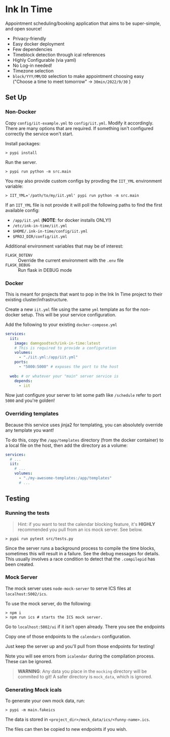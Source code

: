 # Ink In Time

Appointment scheduling/booking application that aims to be super-simple, and open source!

- Privacy-friendly
- Easy docker deployment
- Few dependencies
- Timeblock detection through ical references
- Highly Configurable (via yaml)
- No Log-in needed!
- Timezone selection
- `block/YYY/MM/DD` selection to make appointment choosing easy
  ("Choose a time to meet tomorrow" → `30min/2022/9/30` )

## Set Up

### Non-Docker

Copy `config/iit-example.yml` to `config/iit.yml`. Modify it accordingly. There 
are many options that are required. If something isn't configured correctly
the service won't start.

Install packages:

```shell
> pypi install
```

Run the server.

```shell
> pypi run python -m src.main
```

You may also provide custom configs by provding the `IIT_YML` environment variable:

```shell
> IIT_YML='/path/to/my/iit.yml' pypi run python -m src.main
```

If an `IIT_YML` file is not provide it will poll the following paths to
find the first available config:

- `/app/iit.yml` (**NOTE**: for docker installs ONLY!)
- `/etc/ink-in-time/iit.yml`
- `$HOME/.ink-in-time/config/iit.yml`
- `$PROJ_DIR/config/iit.yml`

Additional environment variables that may be of interest:

<dl>
  <dt><code>FLASK_DOTENV</code></dt>
  <dd>Override the current environment with the <code>.env</code> file</dd>
  <dt><code>FLASK_DEBUG</code></dt>
  <dd>Run flask in DEBUG mode</dd>
</dl>

### Docker

This is meant for projects that want to pop in the Ink In Time project
to their existing cluster/infrastructure.

Create a new `iit.yml` file using the same `yml` template as for the non-docker setup. This will be your service configuration.

Add the following to your existing `docker-compose.yml`

```yml
services:
  iit:
    image: damngoodtech/ink-in-time:latest
    # This is required to provide a configuration
    volumes:
      - "./iit.yml:/app/iit.yml"
    ports:
      - "5000:5000" # exposes the port to the host
  
  web: # or whatever your "main" server service is
    depends:
      - iit
```

Now just configure your server to let some path like `/schedule` refer
to port `5000` and you're golden!

### Overriding templates

Because this service uses jinja2 for templating, you can absolutely
override any template you want!

To do this, copy the `/app/templates` directory (from the docker container) to a local file on the host, then add the directory as a volume:

```yml
services:
  # ...
  iit:
    # ...
    volumes:
      - "./my-awesome-templates:/app/templates"
      # ...
```
## Testing

### Running the tests

> Hint: if you want to test the calendar blocking feature, it's **HIGHLY**
> recommended you pull from an ics mock server. See below.

```
> pypi run pytest src/tests.py
```

Since the server runs a background process to compile the time blocks,
sometimes this will result in a failure. See the debug messages for details.
This usually involves a race condition to detect that the `.compilepid` has
been created.
### Mock Server

The mock server uses `node-mock-server` to serve ICS files at `localhost:5002/ics`.

To use the mock server, do the following:

```shell
> npm i
> npm run ics # starts the ICS mock server.
```

Go to `localhost:5002/ui` if it isn't open already. There you see the endpoints

Copy one of those endpoints to the `calendars` configuration.

Just keep the server up and you'll pull from those endpoints for testing!

Note you will see errors from `icalendar` during the compilation process. These can be ignored.

> **WARNING**: Any data you place in the `mocking` directory will be commited to git!
> A safer directory is `mock_data`, which is ignored.

### Generating Mock icals

To generate your own mock data, run:

```shell
> pypi -m main.fakeics
```

The data is stored in `<project_dir>/mock_data/ics/<funny-name>.ics`.

The files can then be copied to new endpoints if you wish.